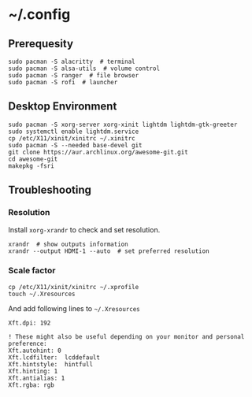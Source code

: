 # ~/.config

## Prerequesity
```shell
sudo pacman -S alacritty  # terminal
sudo pacman -S alsa-utils  # volume control
sudo pacman -S ranger  # file browser
sudo pacman -S rofi  # launcher
```

## Desktop Environment
```shell
sudo pacman -S xorg-server xorg-xinit lightdm lightdm-gtk-greeter
sudo systemctl enable lightdm.service
cp /etc/X11/xinit/xinitrc ~/.xinitrc
sudo pacman -S --needed base-devel git
git clone https://aur.archlinux.org/awesome-git.git
cd awesome-git
makepkg -fsri
```

## Troubleshooting

### Resolution
Install `xorg-xrandr` to check and set resolution.
```shell
xrandr  # show outputs information
xrandr --output HDMI-1 --auto  # set preferred resolution
```
### Scale factor
```shell
cp /etc/X11/xinit/xinitrc ~/.xprofile
touch ~/.Xresources
```
And add following lines to `~/.Xresources`
```
Xft.dpi: 192

! These might also be useful depending on your monitor and personal preference:
Xft.autohint: 0
Xft.lcdfilter:  lcddefault
Xft.hintstyle:  hintfull
Xft.hinting: 1
Xft.antialias: 1
Xft.rgba: rgb
```
